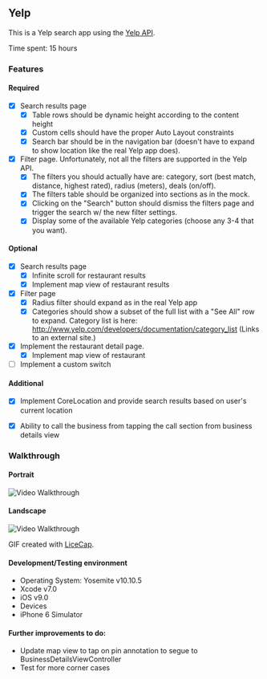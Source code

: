 ## Yelp

This is a Yelp search app using the [Yelp API](http://developer.rottentomatoes.com/docs/read/JSON).

Time spent: 15 hours


### Features

#### Required

- [x] Search results page
   - [x] Table rows should be dynamic height according to the content height
   - [x] Custom cells should have the proper Auto Layout constraints
   - [x] Search bar should be in the navigation bar (doesn't have to expand to show location like the real Yelp app does).
- [x] Filter page. Unfortunately, not all the filters are supported in the Yelp API.
   - [x] The filters you should actually have are: category, sort (best match, distance, highest rated), radius (meters), deals (on/off).
   - [x] The filters table should be organized into sections as in the mock.
   - [x] Clicking on the "Search" button should dismiss the filters page and trigger the search w/ the new filter settings.
   - [x] Display some of the available Yelp categories (choose any 3-4 that you want).

#### Optional

- [x] Search results page
   - [x] Infinite scroll for restaurant results
   - [x] Implement map view of restaurant results
- [x] Filter page
   - [x] Radius filter should expand as in the real Yelp app
   - [x] Categories should show a subset of the full list with a "See All" row to expand. Category list is here: http://www.yelp.com/developers/documentation/category_list (Links to an external site.)
- [x] Implement the restaurant detail page.
   - [x] Implement map view of restaurant
- [ ] Implement a custom switch

#### Additional

- [x] Implement CoreLocation and provide search results based on user's current location
- [x] Ability to call the business from tapping the call section from business details view


### Walkthrough

#### Portrait

![Video Walkthrough](YelpDemoPortrait.gif)

#### Landscape

![Video Walkthrough](YelpDemoLandscape.gif)

GIF created with [LiceCap](http://www.cockos.com/licecap/).

#### Development/Testing environment

* Operating System: Yosemite v10.10.5
* Xcode v7.0
* iOS v9.0
* Devices
 * iPhone 6 Simulator

#### Further improvements to do:

* Update map view to tap on pin annotation to segue to BusinessDetailsViewController
* Test for more corner cases
